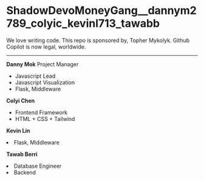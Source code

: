 # ShadowDevoMoneyGang__dannym2789_colyic_kevinl713_tawabb
We love writing code. This repo is sponsored by, Topher Mykolyk. Github Copilot is now legal, worldwide.

---

<b>Danny Mok</b>  Project Manager
<ul>
<li>Javascript Lead</li>
<li>Javascript Visualization</li>
<li>Flask, Middleware</li>
</ul>

<b>Colyi Chen</b>
<ul>
<li>Frontend Framework</li>
<li>HTML + CSS + Tailwind</li>
</ul>

<b>Kevin Lin</b> 
<li>Flask, Middleware</li>

<b>Tawab Berri</b>
<li>Database Engineer</li>
<li>Backend</li>
